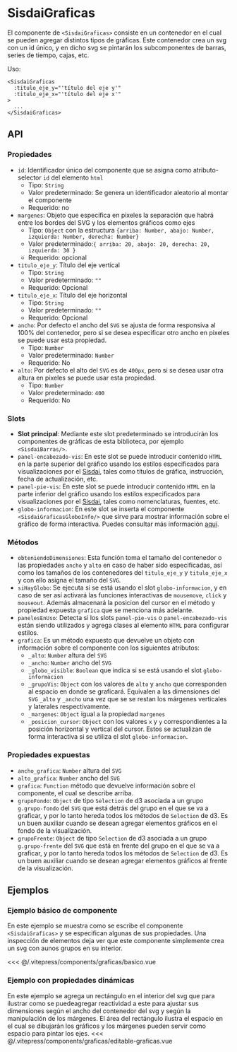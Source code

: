 <script setup>
  import Basico from "../../.vitepress/components/graficas/basico.vue";
  import Editable from "../../.vitepress/components/graficas/editable-graficas.vue";

</script>

# SisdaiGraficas

El componente de `<SisdaiGraficas>` consiste en un contenedor en el cual se pueden agregar distintos tipos de gráficas. Este contenedor crea un svg con un id único, y en dicho svg se pintarán los subcomponentes de barras, series de tiempo, cajas, etc.

Uso:

```vue
<SisdaiGraficas
  :titulo_eje_y="'título del eje y'"
  :titulo_eje_x="'título del eje x'"
>
  ...
</SisdaiGraficas>
```

## API

### Propiedades

- `id`: Identificador único del componente que se asigna como atributo-selector `id` del elemento `html`
  - Tipo: `String`
  - Valor predeterminado: Se genera un identificador aleatorio al montar el componente
  - Requerido: no
- `margenes`: Objeto que especifica en pixeles la separación que habrá entre los bordes del SVG y los elementos gráficos como ejes
  - Tipo: `Object` con la estructura `{arriba: Number, abajo: Number, izquierda: Number, derecha: Number}`
  - Valor predeterminado:`{ arriba: 20, abajo: 20, derecha: 20, izquierda: 30 }`
  - Requerido: opcional
- `titulo_eje_y`: Título del eje vertical
  - Tipo: `String`
  - Valor predeterminado: `""`
  - Requerido: Opcional
- `titulo_eje_x`: Título del eje horizontal
  - Tipo: `String`
  - Valor predeterminado: `""`
  - Requerido: Opcional
- `ancho`: Por defecto el ancho del `SVG` se ajusta de forma responsiva al 100% del contenedor, pero si se desea especificar otro ancho en pixeles se puede usar esta propiedad.
  - Tipo: `Number`
  - Valor predeterminado: `Number`
  - Requerido: No
- `alto`: Por defecto el alto del `SVG` es de `400px`, pero si se desea usar otra altura en pixeles se puede usar esta propiedad.
  - Tipo: `Number`
  - Valor predeterminado: `400`
  - Requerido: No

### Slots

- **Slot principal**: Mediante este slot predeterminado se introducirán los componentes de gráficas de esta biblioteca, por ejemplo `<SisdaiBarras/>`.
- `panel-encabezado-vis`: En este slot se puede introducir contenido `HTML` en la parte superior del gráfico usando los estilos especificados para visualizaciones por el [Sisdai](https://sisdai.conahcyt.mx/), tales como títulos de gráfica, instrucción, fecha de actualización, etc.
- `panel-pie-vis`: En este slot se puede introducir contenido `HTML` en la parte inferior del gráfico usando los estilos especificados para visualizaciones por el [Sisdai](https://sisdai.conahcyt.mx/), tales como nomenclaturas, fuentes, etc.
- `globo-informacion`: En este slot se inserta el componente `<SisdaiGraficasGloboInfo/>` que sirve para mostrar información sobre el gráfico de forma interactiva. Puedes consultar más información <a href="/documentacion/globo-informacion" >aquí</a>.

### Métodos

- `obteniendoDimensiones`: Esta función toma el tamaño del contenedor o las propiedades `ancho` y `alto` en caso de haber sido especificadas, así como los tamaños de los contenedores del `titulo_eje_y` y `titulo_eje_x` y con ello asigna el tamaño del `SVG`.
- `siHayGlobo`: Se ejecuta si se está usando el slot `globo-informacion`, y en caso de ser así activará las funciones interactivas de `mousemove`, `click` y `mouseout`. Además almacenará la posicion del cursor en el método y propiedad expuesta `grafica` que se menciona más adelante.
- `panelesEnUso`: Detecta si los slots `panel-pie-vis` o `panel-encabezado-vis` están siendo utilizados y agrega clases al elemento `HTML` para configurar estilos.
- `grafica`: Es un método expuesto que devuelve un objeto con información sobre el componente con los siguientes atributos:
  - `_alto`: `Number` altura del `SVG`
  - `_ancho`: `Number` ancho del `SVG`
  - `_globo_visible`: `Boolean` que indica si se está usando el slot `globo-informacion`
  - `_grupoVis`: `Object` con los valores de `alto` y `ancho` que corresponden al espacio en donde se graficará. Equivalen a las dimensiones del `SVG` `_alto` y `_ancho` una vez que se se restan los márgenes verticales y laterales respectivamente.
  - `_margenes`: `Object` igual a la propiedad `margenes`
  - `_posicion_cursor`: `Object` con los valores `x` y `y` correspondientes a la posición horizontal y vertical del cursor. Estos se actualizan de forma interactiva si se utiliza el slot `globo-informacion`.

### Propiedades expuestas

- `ancho_grafica`: `Number` altura del `SVG`
- `alto_grafica`: `Number` ancho del `SVG`
- `grafica`: `Function` método que devuelve información sobre el componente, el cual se describe arriba.
- `grupoFondo`: `Object` de tipo `Selection` de d3 asociada a un grupo `g.grupo-fondo` del `SVG` que está detrás del grupo en el que se va a graficar, y por lo tanto hereda todos los métodos de `Selection` de d3. Es un buen auxiliar cuando se desean agregar elementos gráficos en el fondo de la visualización.
- `grupoFrente`: `Object` de tipo `Selection` de d3 asociada a un grupo `g.grupo-frente` del `SVG` que está en frente del grupo en el que se va a graficar, y por lo tanto hereda todos los métodos de `Selection` de d3. Es un buen auxiliar cuando se desean agregar elementos gráficos al frente de la visualización.

## Ejemplos

### Ejemplo básico de componente

En este ejemplo se muestra como se escribe el componente `<SisdaiGraficas>` y se especifican algunas de sus propiedades. Una inspección de elementos deja ver que este componente simplemente crea un svg con aunos grupos en su interior.

<Basico/>
<<< @/.vitepress/components/graficas/basico.vue

### Ejemplo con propiedades dinámicas

En este ejemplo se agrega un rectángulo en el interior del svg que para ilustrar como se puedeagregar reactividad a este para ajustar sus dimensiones según el ancho del contenedor del svg y según la manipulación de los márgenes. El área del rectángulo ilustra el espacio en el cual se dibujarán los gráficos y los márgenes pueden servir como espacio para pintar los ejes.
<Editable/>
<<< @/.vitepress/components/graficas/editable-graficas.vue
